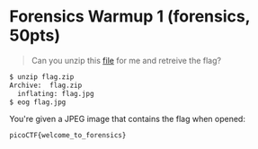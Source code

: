 # Forensics Warmup 1 (forensics, 50pts)

> Can you unzip this [file](./assets/flag.zip) for me and retreive the flag?

```sh
$ unzip flag.zip
Archive:  flag.zip
  inflating: flag.jpg
$ eog flag.jpg
```

You're given a JPEG image that contains the flag when opened:

```
picoCTF{welcome_to_forensics}
```

